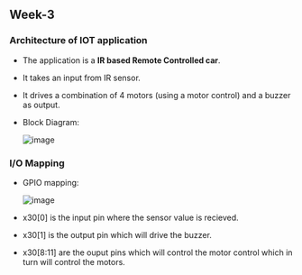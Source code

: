 ## Week-3
### Architecture of IOT application
  - The application is a **IR based Remote Controlled car**. 
  - It takes an input from IR sensor.
  - It drives a combination of 4 motors (using a motor control) and a buzzer as output.
  - Block Diagram:

      ![image](https://github.com/VamsiKaparthi/riscv-hdp/assets/89274263/b14e6a10-8823-4c69-a4cc-cd68ce3a026e)


### I/O Mapping
  - GPIO mapping:
    
      ![image](https://github.com/VamsiKaparthi/riscv-hdp/assets/89274263/e553220d-5a54-4cc0-bdf4-57d0c0b5e0a1)

  - x30[0] is the input pin where the sensor value is recieved.
  - x30[1] is the output pin which will drive the buzzer.
  - x30[8:11] are the ouput pins which will control the motor control which in turn will control the motors.




